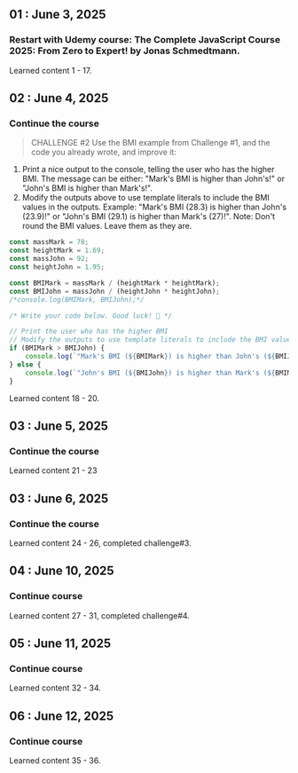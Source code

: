 ## 01 : June 3, 2025
### Restart with Udemy course: The Complete JavaScript Course 2025: From Zero to Expert! by Jonas Schmedtmann.
Learned content 1 - 17.

## 02 : June 4, 2025
### Continue the course
> CHALLENGE #2
Use the BMI example from Challenge #1, and the code you already wrote, and improve it:
1. Print a nice output to the console, telling the user who has the higher BMI. The message can be either:
"Mark's BMI is higher than John's!" or "John's BMI is higher than Mark's!".
2. Modify the outputs above to use template literals to include the BMI values in the outputs.
Example: "Mark's BMI (28.3) is higher than John's (23.9)!" or "John's BMI (29.1) is higher than Mark's (27)!".
Note: Don't round the BMI values. Leave them as they are.

```javascript
const massMark = 78;
const heightMark = 1.69;
const massJohn = 92;
const heightJohn = 1.95;

const BMIMark = massMark / (heightMark * heightMark);
const BMIJohn = massJohn / (heightJohn * heightJohn);
/*console.log(BMIMark, BMIJohn);*/

/* Write your code below. Good luck! 🙂 */

// Print the user who has the higher BMI
// Modify the outputs to use template literals to include the BMI values in the outputs
if (BMIMark > BMIJohn) {
    console.log(`"Mark's BMI (${BMIMark}) is higher than John's (${BMIJohn})!" `)
} else {
    console.log(`"John's BMI (${BMIJohn}) is higher than Mark's (${BMIMark})! `)
}
```
Learned content 18 - 20.

## 03 : June 5, 2025
### Continue the course
Learned content 21 - 23

## 03 : June 6, 2025
### Continue the course
Learned content 24 - 26, completed challenge#3.

## 04 : June 10, 2025
### Continue course
Learned content 27 - 31, completed challenge#4.

## 05 : June 11, 2025
### Continue course
Learned content 32 - 34.

## 06 : June 12, 2025
### Continue course
Learned content 35 - 36.
